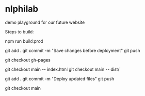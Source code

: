 # nlphilab

demo playground for our future website

Steps to build:

npm run build:prod

git add .
git commit -m "Save changes before deployment"
git push

git checkout gh-pages

git checkout main -- index.html
git checkout main -- dist/

git add .
git commit -m "Deploy updated files"
git push

git checkout main
